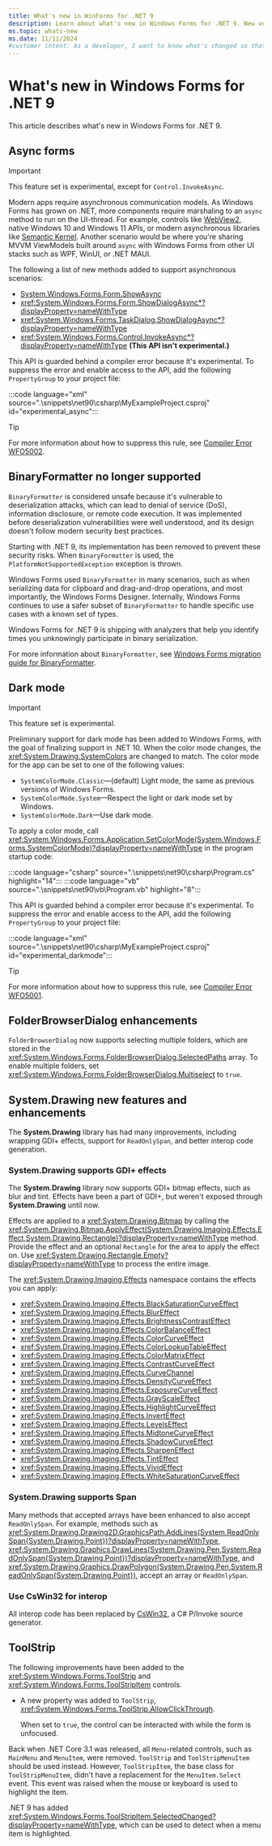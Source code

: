 ```yaml
---
title: What's new in WinForms for .NET 9
description: Learn about what's new in Windows Forms for .NET 9. New versions of Windows Forms are released yearly with .NET.
ms.topic: whats-new
ms.date: 11/11/2024
#customer intent: As a developer, I want to know what's changed so that I can remain up-to-date.
---
```


# What's new in Windows Forms for .NET 9

This article describes what's new in Windows Forms for .NET 9.

## Async forms

> [!IMPORTANT]
> This feature set is experimental, except for `Control.InvokeAsync`.

Modern apps require asynchronous communication models. As Windows Forms has grown on .NET, more components require marshaling to an `async` method to run on the UI-thread. For example, controls like [WebView2](/microsoft-edge/webview2/), native Windows 10 and Windows 11 APIs, or modern asynchronous libraries like [Semantic Kernel](/semantic-kernel/overview/). Another scenario would be where you're sharing MVVM ViewModels built around `async` with Windows Forms from other UI stacks such as WPF, WinUI, or .NET MAUI.

The following a list of new methods added to support asynchronous scenarios:

- [System.Windows.Forms.Form.ShowAsync](xref:System.Windows.Forms.Form.ShowAsync(System.Windows.Forms.IWin32Window)?displayProperty=nameWithType)
- <xref:System.Windows.Forms.Form.ShowDialogAsync*?displayProperty=nameWithType>
- <xref:System.Windows.Forms.TaskDialog.ShowDialogAsync*?displayProperty=nameWithType>
- <xref:System.Windows.Forms.Control.InvokeAsync*?displayProperty=nameWithType> **(This API isn't experimental.)**

This API is guarded behind a compiler error because it's experimental. To suppress the error and enable access to the API, add the following `PropertyGroup` to your project file:

:::code language="xml" source=".\snippets\net90\csharp\MyExampleProject.csproj" id="experimental_async":::

> [!TIP]
> For more information about how to suppress this rule, see [Compiler Error WFO5002](../compiler-messages/wfo5002.md#to-correct-this-error).

## BinaryFormatter no longer supported

`BinaryFormatter` is considered unsafe because it's vulnerable to deserialization attacks, which can lead to denial of service (DoS), information disclosure, or remote code execution. It was implemented before deserialization vulnerabilities were well understood, and its design doesn't follow modern security best practices.

Starting with .NET 9, its implementation has been removed to prevent these security risks. When `BinaryFormatter` is used, the `PlatformNotSupportedException` exception is thrown.

Windows Forms used `BinaryFormatter` in many scenarios, such as when serializing data for clipboard and drag-and-drop operations, and most importantly, the Windows Forms Designer. Internally, Windows Forms continues to use a safer subset of `BinaryFormatter` to handle specific use cases with a known set of types.

Windows Forms for .NET 9 is shipping with analyzers that help you identify times you unknowingly participate in binary serialization.

For more information about `BinaryFormatter`, see [Windows Forms migration guide for BinaryFormatter](/dotnet/standard/serialization/binaryformatter-migration-guide/winforms-applications).

## Dark mode

> [!IMPORTANT]
> This feature set is experimental.

Preliminary support for dark mode has been added to Windows Forms, with the goal of finalizing support in .NET 10. When the color mode changes, the <xref:System.Drawing.SystemColors> are changed to match. The color mode for the app can be set to one of the following values:

- `SystemColorMode.Classic`&mdash;(default) Light mode, the same as previous versions of Windows Forms.
- `SystemColorMode.System`&mdash;Respect the light or dark mode set by Windows.
- `SystemColorMode.Dark`&mdash;Use dark mode.

To apply a color mode, call <xref:System.Windows.Forms.Application.SetColorMode(System.Windows.Forms.SystemColorMode)?displayProperty=nameWithType> in the program startup code:

:::code language="csharp" source=".\snippets\net90\csharp\Program.cs" highlight="14":::
:::code language="vb" source=".\snippets\net90\vb\Program.vb" highlight="8":::

This API is guarded behind a compiler error because it's experimental. To suppress the error and enable access to the API, add the following `PropertyGroup` to your project file:

:::code language="xml" source=".\snippets\net90\csharp\MyExampleProject.csproj" id="experimental_darkmode":::

> [!TIP]
> For more information about how to suppress this rule, see [Compiler Error WFO5001](../compiler-messages/wfo5001.md#to-correct-this-error).

## FolderBrowserDialog enhancements

`FolderBrowserDialog` now supports selecting multiple folders, which are stored in the <xref:System.Windows.Forms.FolderBrowserDialog.SelectedPaths> array. To enable multiple folders, set <xref:System.Windows.Forms.FolderBrowserDialog.Multiselect> to `true`.

## System.Drawing new features and enhancements

The **System.Drawing** library has had many improvements, including wrapping GDI+ effects, support for `ReadOnlySpan`, and better interop code generation.

### System.Drawing supports GDI+ effects

The **System.Drawing** library now supports GDI+ bitmap effects, such as blur and tint. Effects have been a part of GDI+, but weren't exposed through **System.Drawing** until now.

Effects are applied to a <xref:System.Drawing.Bitmap> by calling the <xref:System.Drawing.Bitmap.ApplyEffect(System.Drawing.Imaging.Effects.Effect,System.Drawing.Rectangle)?displayProperty=nameWithType> method. Provide the effect and an optional `Rectangle` for the area to apply the effect on. Use <xref:System.Drawing.Rectangle.Empty?displayProperty=nameWithType> to process the entire image.

The <xref:System.Drawing.Imaging.Effects> namespace contains the effects you can apply:

- <xref:System.Drawing.Imaging.Effects.BlackSaturationCurveEffect>
- <xref:System.Drawing.Imaging.Effects.BlurEffect>
- <xref:System.Drawing.Imaging.Effects.BrightnessContrastEffect>
- <xref:System.Drawing.Imaging.Effects.ColorBalanceEffect>
- <xref:System.Drawing.Imaging.Effects.ColorCurveEffect>
- <xref:System.Drawing.Imaging.Effects.ColorLookupTableEffect>
- <xref:System.Drawing.Imaging.Effects.ColorMatrixEffect>
- <xref:System.Drawing.Imaging.Effects.ContrastCurveEffect>
- <xref:System.Drawing.Imaging.Effects.CurveChannel>
- <xref:System.Drawing.Imaging.Effects.DensityCurveEffect>
- <xref:System.Drawing.Imaging.Effects.ExposureCurveEffect>
- <xref:System.Drawing.Imaging.Effects.GrayScaleEffect>
- <xref:System.Drawing.Imaging.Effects.HighlightCurveEffect>
- <xref:System.Drawing.Imaging.Effects.InvertEffect>
- <xref:System.Drawing.Imaging.Effects.LevelsEffect>
- <xref:System.Drawing.Imaging.Effects.MidtoneCurveEffect>
- <xref:System.Drawing.Imaging.Effects.ShadowCurveEffect>
- <xref:System.Drawing.Imaging.Effects.SharpenEffect>
- <xref:System.Drawing.Imaging.Effects.TintEffect>
- <xref:System.Drawing.Imaging.Effects.VividEffect>
- <xref:System.Drawing.Imaging.Effects.WhiteSaturationCurveEffect>

### System.Drawing supports Span

Many methods that accepted arrays have been enhanced to also accept `ReadOnlySpan`. For example, methods such as <xref:System.Drawing.Drawing2D.GraphicsPath.AddLines(System.ReadOnlySpan{System.Drawing.Point})?displayProperty=nameWithType>, <xref:System.Drawing.Graphics.DrawLines(System.Drawing.Pen,System.ReadOnlySpan{System.Drawing.Point})?displayProperty=nameWithType>, and <xref:System.Drawing.Graphics.DrawPolygon(System.Drawing.Pen,System.ReadOnlySpan{System.Drawing.Point})>, accept an array or `ReadOnlySpan`.

### Use CsWin32 for interop

All interop code has been replaced by [CsWin32](https://github.com/microsoft/CsWin32), a C# P/Invoke source generator.

## ToolStrip

The following improvements have been added to the <xref:System.Windows.Forms.ToolStrip> and <xref:System.Windows.Forms.ToolStripItem> controls.

- A new property was added to `ToolStrip`, <xref:System.Windows.Forms.ToolStrip.AllowClickThrough>.

  When set to `true`, the control can be interacted with while the form is unfocused.

Back when .NET Core 3.1 was released, all `Menu`-related controls, such as `MainMenu` and `MenuItem`, were removed. `ToolStrip` and `ToolStripMenuItem` should be used instead. However, `ToolStripItem`, the base class for `ToolStripMenuItem`, didn't have a replacement for the `MenuItem.Select` event. This event was raised when the mouse or keyboard is used to highlight the item.

.NET 9 has added <xref:System.Windows.Forms.ToolStripItem.SelectedChanged?displayProperty=nameWithType>, which can be used to detect when a menu item is highlighted.
